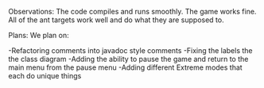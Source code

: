 Observations:
The code compiles and runs smoothly. The game works fine. All of the ant targets work well and do what they are supposed to. 

Plans:
We plan on:

-Refactoring comments into javadoc style comments 
-Fixing the labels the the class diagram
-Adding the ability to pause the game and return to the main menu from the pause menu
-Adding different Extreme modes that each do unique things 